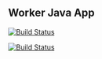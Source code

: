 ## Worker Java App

[![Build Status](http://34.95.232.249:8080/buildStatus/icon?job=instavote%2Fworker-build)](http://34.95.232.249:8080/job/instavote/job/worker-build)

[![Build Status](http://34.95.232.249:8080/buildStatus/icon?job=instavote%2Fworker-test&subject=UnitTest)](http://34.95.232.249:8080/job/instavote/job/worker-test/)
